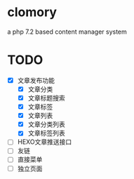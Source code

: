 # clomory

a php 7.2 based content manager system 

# TODO 

- [x] 文章发布功能
    - [x] 文章分类
    - [x] 文章标题搜索
    - [x] 文章标签
    - [x] 文章列表
    - [x] 文章分类列表
    - [x] 文章标签列表
- [ ] HEXO文章推送接口
- [ ] 友链
- [ ] 直接菜单
- [ ] 独立页面